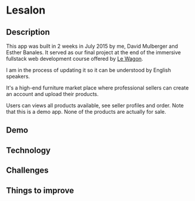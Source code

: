 # Lesalon

## Description

This app was built in 2 weeks in July 2015 by me, David Mulberger and Esther Banales. It served as our final project at the end of the immersive fullstack web development course offered by [Le Wagon](www.lewagon.com).

I am in the process of updating it so it can be understood by English speakers.

It's a high-end furniture market place where professional sellers can create an account and upload their products.

Users can views all products available, see seller profiles and order. Note that this is a demo app. None of the products are actually for sale.

## Demo

## Technology

## Challenges

## Things to improve
